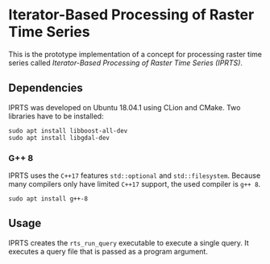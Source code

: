 # Iterator-Based Processing of Raster Time Series

This is the prototype implementation of a concept for processing raster time series called *Iterator-Based Processing of Raster Time Series (IPRTS)*.

## Dependencies

IPRTS was developed on Ubuntu 18.04.1 using CLion and CMake.
Two libraries have to be installed:

```
sudo apt install libboost-all-dev
sudo apt install libgdal-dev
```

### G++ 8

IPRTS uses the `C++17` features `std::optional` and `std::filesystem`. Because many compilers only have limited `C++17` support, the used compiler is `g++ 8`.

```
sudo apt install g++-8
```

## Usage

IPRTS creates the `rts_run_query` executable to execute a single query. It executes a query file that is passed as a program argument.